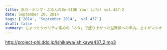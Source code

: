 ```yaml
---
title: 石川・ホンマ・ぶるんのBe-SIDE Your Life! vol.437-2
date: September 20, 2014
tags: ['2014', 'September 2014', 'vol.437']
draft: false
summary: ちょっとクオリティ高めの「ネタ」で盛り上がった滋賀県への車内。さすがマツオサン。どんないぢりにも全力のダメ出しが行われたようです。ＮＡＭＡＥ
---
```


http://project-phi.ddo.jp/ishikawa/ishikawa437_2.mp3
